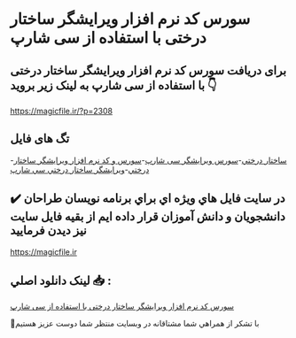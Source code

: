 # سورس کد نرم افزار ویرایشگر ساختار درختی با استفاده از سی شارپ

## برای دریافت سورس کد نرم افزار ویرایشگر ساختار درختی با استفاده از سی شارپ به لینک زیر بروید 👇

https://magicfile.ir/?p=2308

## تگ های فایل

-[ساختار درختي](https://magicfile.ir/product/%d8%b3%d9%88%d8%b1%d8%b3-%da%a9%d8%af-%d9%86%d8%b1%d9%85-%d8%a7%d9%81%d8%b2%d8%a7%d8%b1-%d9%88%d9%8a%d8%b1%d8%a7%d9%8a%d8%b4%da%af%d8%b1-%d8%af%d8%b1%d8%ae%d8%aa%d9%8a-%d8%b3%d9%8a-%d8%b4%d8%a7%d8%b1%d9%be/)-[سورس ویرایشگر سی شارپ](https://magicfile.ir/product/%d8%b3%d9%88%d8%b1%d8%b3-%da%a9%d8%af-%d9%86%d8%b1%d9%85-%d8%a7%d9%81%d8%b2%d8%a7%d8%b1-%d9%88%d9%8a%d8%b1%d8%a7%d9%8a%d8%b4%da%af%d8%b1-%d8%af%d8%b1%d8%ae%d8%aa%d9%8a-%d8%b3%d9%8a-%d8%b4%d8%a7%d8%b1%d9%be/)-[سورس و کد نرم افزار ويرايشگر ساختار درختي](https://magicfile.ir/product/%d8%b3%d9%88%d8%b1%d8%b3-%da%a9%d8%af-%d9%86%d8%b1%d9%85-%d8%a7%d9%81%d8%b2%d8%a7%d8%b1-%d9%88%d9%8a%d8%b1%d8%a7%d9%8a%d8%b4%da%af%d8%b1-%d8%af%d8%b1%d8%ae%d8%aa%d9%8a-%d8%b3%d9%8a-%d8%b4%d8%a7%d8%b1%d9%be/)-[ويرايشگر ساختار درختي سي شارپ](https://magicfile.ir/product/%d8%b3%d9%88%d8%b1%d8%b3-%da%a9%d8%af-%d9%86%d8%b1%d9%85-%d8%a7%d9%81%d8%b2%d8%a7%d8%b1-%d9%88%d9%8a%d8%b1%d8%a7%d9%8a%d8%b4%da%af%d8%b1-%d8%af%d8%b1%d8%ae%d8%aa%d9%8a-%d8%b3%d9%8a-%d8%b4%d8%a7%d8%b1%d9%be/)

## ✔️ در سايت فايل هاي ويژه اي براي برنامه نويسان طراحان دانشجويان و دانش آموزان قرار داده ايم از بقيه فايل سايت نيز ديدن فرماييد

https://magicfile.ir


## لينک دانلود اصلي 📥 :

[سورس کد نرم افزار ویرایشگر ساختار درختی با استفاده از سی شارپ](https://magicfile.ir/product/%d8%b3%d9%88%d8%b1%d8%b3-%da%a9%d8%af-%d9%86%d8%b1%d9%85-%d8%a7%d9%81%d8%b2%d8%a7%d8%b1-%d9%88%d9%8a%d8%b1%d8%a7%d9%8a%d8%b4%da%af%d8%b1-%d8%af%d8%b1%d8%ae%d8%aa%d9%8a-%d8%b3%d9%8a-%d8%b4%d8%a7%d8%b1%d9%be/) 


🙏با تشکر از همراهي شما مشتاقانه در وبسایت منتظر شما دوست عزیز هستیم

